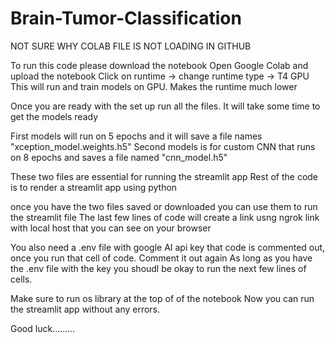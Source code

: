 # Brain-Tumor-Classification

NOT SURE WHY COLAB FILE IS NOT LOADING IN GITHUB

To run this code please download the notebook 
Open Google Colab and upload the notebook 
Click on runtime -> change runtime type -> T4 GPU
This will run and train models on GPU. Makes the runtime much lower

Once you are ready with the set up run all the files. It will take some time to 
get the models ready 

First models will run on 5 epochs and it will save a file names "xception_model.weights.h5"
Second models is for custom CNN that runs on 8 epochs and saves a file named "cnn_model.h5"

These two files are essential for running the streamlit app 
Rest of the code is to render a streamlit app using python

once you have the two files saved or downloaded you can use them to run the streamlit file 
The last few lines of code will create a link usng ngrok link with local host that you can see on your browser

You also need a .env file with google AI api key
that code is commented out, once you run that cell of code. Comment it out again 
As long as you have the .env file with the key you shoudl be okay to run the next few lines of cells.

Make sure to run os library at the top of of the notebook 
Now you can run the streamlit app without any errors. 

Good luck.........
